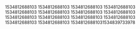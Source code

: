 1534812688103
1534812688103
1534812688103
1534812688103
1534812688103
1534812688103
1534812688103
1534812688103
1534812688103
1534812688103
1534812688103
1534812688103
1534812688103
1534812688103
15348126881031534839733978